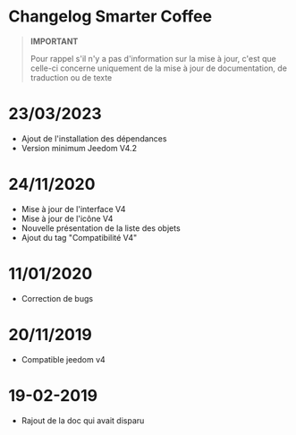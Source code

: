 # Changelog Smarter Coffee

>**IMPORTANT**
>
>Pour rappel s'il n'y a pas d'information sur la mise à jour, c'est que celle-ci concerne uniquement de la mise à jour de documentation, de traduction ou de texte

# 23/03/2023

- Ajout de l'installation des dépendances
- Version minimum Jeedom V4.2

# 24/11/2020

- Mise à jour de l'interface V4
- Mise à jour de l'icône V4
- Nouvelle présentation de la liste des objets
- Ajout du tag "Compatibilité V4"

# 11/01/2020

- Correction de bugs

# 20/11/2019

- Compatible jeedom v4

# 19-02-2019

- Rajout de la doc qui avait disparu
